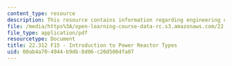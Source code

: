 ```yaml
---
content_type: resource
description: This resource contains information regarding engineering of nuclear reactors.
file: /media/https%3A/open-learning-course-data-rc.s3.amazonaws.com/22-312-engineering-of-nuclear-reactors-fall-2015/00ab4a704944b9db8d06c20d5004fa07_MIT22_312F15_lec01.pdf
file_type: application/pdf
resourcetype: Document
title: 22.312 F15 - Introduction to Power Reactor Types
uid: 00ab4a70-4944-b9db-8d06-c20d5004fa07
---
```

